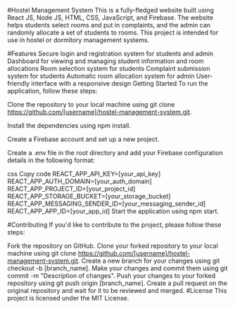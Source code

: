 #Hostel Management System
This is a fully-fledged website built using React JS, Node JS, HTML, CSS, JavaScript, and Firebase. The website helps students select rooms and put in complaints, and the admin can randomly allocate a set of students to rooms. This project is intended for use in hostel or dormitory management systems.

#Features
Secure login and registration system for students and admin
Dashboard for viewing and managing student information and room allocations
Room selection system for students
Complaint submission system for students
Automatic room allocation system for admin
User-friendly interface with a responsive design
Getting Started
To run the application, follow these steps:

Clone the repository to your local machine using git clone https://github.com/[username]/hostel-management-system.git.

Install the dependencies using npm install.

Create a Firebase account and set up a new project.

Create a .env file in the root directory and add your Firebase configuration details in the following format:

css
Copy code
REACT_APP_API_KEY=[your_api_key]
REACT_APP_AUTH_DOMAIN=[your_auth_domain]
REACT_APP_PROJECT_ID=[your_project_id]
REACT_APP_STORAGE_BUCKET=[your_storage_bucket]
REACT_APP_MESSAGING_SENDER_ID=[your_messaging_sender_id]
REACT_APP_APP_ID=[your_app_id]
Start the application using npm start.

#Contributing
If you'd like to contribute to the project, please follow these steps:

Fork the repository on GitHub.
Clone your forked repository to your local machine using git clone https://github.com/[username]/hostel-management-system.git.
Create a new branch for your changes using git checkout -b [branch_name].
Make your changes and commit them using git commit -m "Description of changes".
Push your changes to your forked repository using git push origin [branch_name].
Create a pull request on the original repository and wait for it to be reviewed and merged.
#License
This project is licensed under the MIT License.

